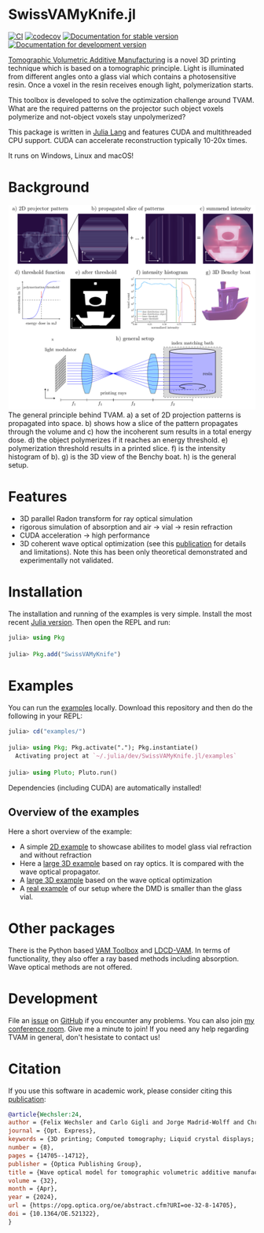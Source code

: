 # SwissVAMyKnife.jl
[![CI](https://github.com/EPFL-LAPD/SwissVAMyKnife.jl/actions/workflows/CI.yml/badge.svg)](https://github.com/EPFL-LAPD/SwissVAMyKnife.jl/actions/workflows/CI.yml) [![codecov](https://codecov.io/gh/EPFL-LAPD/SwissVAMyKnife.jl/graph/badge.svg?token=JZYHT3P3B7)](https://codecov.io/gh/EPFL-LAPD/SwissVAMyKnife.jl) [![Documentation for stable version](https://img.shields.io/badge/docs-stable-blue.svg)](https://epfl-lapd.github.io/SwissVAMyKnife.jl/stable) [![Documentation for development version](https://img.shields.io/badge/docs-main-blue.svg)](https://epfl-lapd.github.io/SwissVAMyKnife.jl/dev)

[Tomographic Volumetric Additive Manufacturing](https://www.youtube.com/watch?v=ONBHkzimRbg) is a novel 3D printing technique
which is based on a tomographic principle.
Light is illuminated from different angles onto a glass vial which contains a photosensitive resin.
Once a voxel in the resin receives enough light, polymerization starts.

This toolbox is developed to solve the optimization challenge around TVAM.
What are the required patterns on the projector such object voxels polymerize and not-object voxels stay unpolymerized?

This package is written in [Julia Lang](https://julialang.org/) and features CUDA and multithreaded CPU support. CUDA can accelerate reconstruction typically 10-20x times.

It runs on Windows, Linux and macOS!

# Background

<img src="docs/src/assets/principle.png" alt="" width="900"/>
The general principle behind TVAM. a) a set of 2D projection patterns is
propagated into space. b) shows how a slice of the pattern propagates through the
volume and c) how the incoherent sum results in a total energy dose. d) the object
polymerizes if it reaches an energy threshold. e) polymerization threshold results in a
printed slice. f) is the intensity histogram of b). g) is the 3D view of the Benchy boat.
h) is the general setup.


# Features
* 3D parallel Radon transform for ray optical simulation 
* rigorous simulation of absorption and air -> vial -> resin refraction
* CUDA acceleration -> high performance
* 3D coherent wave optical optimization (see this [publication](https://opg.optica.org/oe/fulltext.cfm?uri=oe-32-8-14705&id=548744) for details and limitations). Note this has been only theoretical demonstrated and experimentally not validated.


# Installation
The installation and running of the examples is very simple. 
Install the most recent [Julia version](https://julialang.org/downloads/). Then open the REPL and run:
```julia
julia> using Pkg

julia> Pkg.add("SwissVAMyKnife")
```

# Examples
You can run the [examples](https://github.com/EPFL-LAPD/SwissVAMyKnife.jl/tree/main/examples) locally.
Download this repository and then do the following in your REPL:
```julia
julia> cd("examples/")

julia> using Pkg; Pkg.activate("."); Pkg.instantiate()
  Activating project at `~/.julia/dev/SwissVAMyKnife.jl/examples`

julia> using Pluto; Pluto.run()
```
Dependencies (including CUDA) are automatically installed!

## Overview of the examples
Here a short overview of the example:
* A simple [2D example](https://github.com/EPFL-LAPD/SwissVAMyKnife.jl/blob/main/examples/1_glass_vial_pattern_optimization.jl) to showcase abilites to model glass vial refraction and without refraction
* Here a [large 3D example](https://github.com/EPFL-LAPD/SwissVAMyKnife.jl/blob/main/examples/2_benchy_boat_optimization_ray_optics.jl) based on ray optics. It is compared with the wave optical propagator.
* A [large 3D example](https://github.com/EPFL-LAPD/SwissVAMyKnife.jl/blob/main/examples/3_wave_optics_optimization.jl) based on the wave optical optimization
* A [real example](https://github.com/EPFL-LAPD/SwissVAMyKnife.jl/blob/main/examples/4_realistic_pattern_optimization.jl) of our setup where the DMD is smaller than the glass vial.


# Other packages
There is the Python based [VAM Toolbox](https://github.com/computed-axial-lithography/VAMToolbox) and [LDCD-VAM](https://github.com/facebookresearch/LDCT-VAM/). 
In terms of functionality, they also offer a ray based methods including absorption.
Wave optical methods are not offered.

# Development
File an [issue](https://github.com/roflmaostc/RadonKA.jl/issues) on [GitHub](https://github.com/roflmaostc/RadonKA.jl) if you encounter any problems.
You can also join [my conference room](https://epfl.zoom.us/my/wechsler). Give me a minute to join!
If you need any help regarding TVAM in general, don't hesistate to contact us!

# Citation
If you use this software in academic work, please consider citing this [publication](https://opg.optica.org/oe/fulltext.cfm?uri=oe-32-8-14705&id=548744):
```bibtex
@article{Wechsler:24,
author = {Felix Wechsler and Carlo Gigli and Jorge Madrid-Wolff and Christophe Moser},
journal = {Opt. Express},
keywords = {3D printing; Computed tomography; Liquid crystal displays; Material properties; Ray tracing; Refractive index},
number = {8},
pages = {14705--14712},
publisher = {Optica Publishing Group},
title = {Wave optical model for tomographic volumetric additive manufacturing},
volume = {32},
month = {Apr},
year = {2024},
url = {https://opg.optica.org/oe/abstract.cfm?URI=oe-32-8-14705},
doi = {10.1364/OE.521322},
}
```
